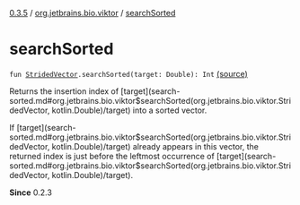 [0.3.5](../index.md) / [org.jetbrains.bio.viktor](index.md) / [searchSorted](.)

# searchSorted

`fun `[`StridedVector`](-strided-vector/index.md)`.searchSorted(target: Double): Int` [(source)](https://github.com/JetBrains-Research/viktor/blob/0.3.5/src/main/kotlin/org/jetbrains/bio/viktor/Searching.kt#L11)

Returns the insertion index of [target](search-sorted.md#org.jetbrains.bio.viktor$searchSorted(org.jetbrains.bio.viktor.StridedVector, kotlin.Double)/target) into a sorted vector.

If [target](search-sorted.md#org.jetbrains.bio.viktor$searchSorted(org.jetbrains.bio.viktor.StridedVector, kotlin.Double)/target) already appears in this vector, the returned
index is just before the leftmost occurrence of [target](search-sorted.md#org.jetbrains.bio.viktor$searchSorted(org.jetbrains.bio.viktor.StridedVector, kotlin.Double)/target).

**Since**
0.2.3

